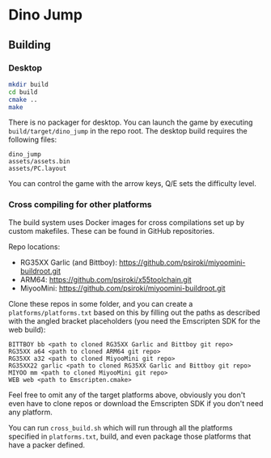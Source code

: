 # Dino Jump

## Building

### Desktop

```bash
mkdir build
cd build
cmake ..
make
```

There is no packager for desktop. You can launch the game by executing `build/target/dino_jump` in the repo root.
The desktop build requires the following files:

```
dino_jump
assets/assets.bin
assets/PC.layout
```

You can control the game with the arrow keys, Q/E sets the difficulty level.

### Cross compiling for other platforms

The build system uses Docker images for cross compilations set up by custom makefiles. These can be found in GitHub repositories.

Repo locations:

- RG35XX Garlic (and Bittboy): https://github.com/psiroki/miyoomini-buildroot.git
- ARM64: https://github.com/psiroki/x55toolchain.git
- MiyooMini: https://github.com/psiroki/miyoomini-buildroot.git

Clone these repos in some folder, and you can create a `platforms/platforms.txt` based on this by filling out the paths as
described with the angled bracket placeholders (you need the Emscripten SDK for the web build):

```
BITTBOY bb <path to cloned RG35XX Garlic and Bittboy git repo>
RG35XX a64 <path to cloned ARM64 git repo>
RG35XX a32 <path to cloned MiyooMini git repo>
RG35XX22 garlic <path to cloned RG35XX Garlic and Bittboy git repo>
MIYOO mm <path to cloned MiyooMini git repo>
WEB web <path to Emscripten.cmake>
```

Feel free to omit any of the target platforms above, obviously you don't even have to clone repos or download the Emscripten SDK
if you don't need any platform.

You can run `cross_build.sh` which will run through all the platforms specified in `platforms.txt`, build, and even package those
platforms that have a packer defined.
